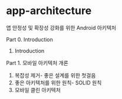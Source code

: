 # app-architecture
앱 안정성 및 확장성 강화를 위한 Android 아키텍처

Part 0. Introduction
1. Introduction

Part 1. 모바일 아키텍처 개론

1. 복잡성 제거- 좋은 설계를 위한 첫걸음
2. 좋은 아키텍처를 위한 원칙- SOLID 원칙
3. 모바일 클린 아키텍처